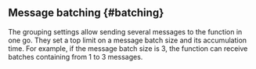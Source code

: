 ## Message batching {#batching}

The grouping settings allow sending several messages to the function in one go. They set a top limit on a message batch size and its accumulation time. For example, if the message batch size is 3, the function can receive batches containing from 1 to 3 messages.